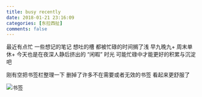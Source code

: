 ```yaml
---
title: busy recently
date: 2018-01-21 23:16:09
categories: [东拉西扯]
comments: false
---
```


最近有点忙
一些想记的笔记
想吐的槽
都被忙碌的时间搁了浅
早九晚九+
周末单休+
今天也是在夜深人静后挤出的 “闲暇” 时光
可能忙碌中才能更好的积累与沉淀吧

<!-- more -->

刚有空把书签栏整理一下
删掉了许多不在需要或者无效的书签
看起来更舒服了

![书签](/imgs/bookmarks.png)
